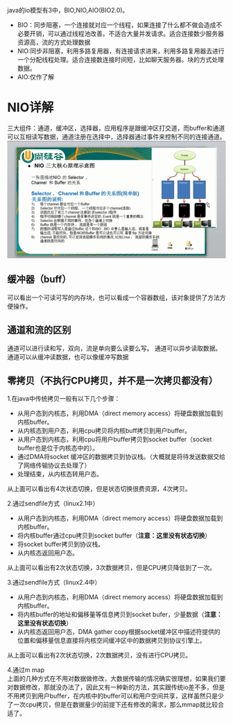 java的io模型有3中，BIO,NIO,AIO(BIO2.0)。  
- BIO：同步阻塞，一个连接就对应一个线程，如果连接了什么都不做会造成不必要开销，可以通过线程池改善。不适合大量并发请求。适合连接数少服务器资源高，流的方式处理数据
- NIO:同步非阻塞，利用多路复用器，有连接请求进来，利用多路复用器去进行一个分配线程处理。适合连接数连接时间短，比如聊天服务器。块的方式处理数据。
- AIO:仅作了解


# NIO详解  
三大组件：通道，缓冲区，选择器，应用程序是跟缓冲区打交道，而buffer和通道可以互相读写数据，通道注册在选择中，选择器通过事件来控制不同的连接通道。  
![NIO三大核心组件](https://github.com/781303842/Mainstudy/blob/master/ALLIMG/NIO%E4%B8%89%E5%A4%A7%E6%A0%B8%E5%BF%83%E7%BB%84%E4%BB%B6.png)  

## 缓冲器（buff）  
可以看出一个可读可写的内存块，也可以看成一个容器数组，该对象提供了方法方便操作。

## 通道和流的区别  
通道可以进行读和写，双向，流是单向要么读要么写。
通道可以异步读取数据。
通道可以从缓冲读数据，也可以像缓冲写数据  

## 零拷贝（不执行CPU拷贝，并不是一次拷贝都没有）  
1.在java中传统拷贝一般有以下几个步骤：
- 从用户态到内核态，利用DMA（direct memory access）将硬盘数据加载到内核buffer。
- 从内核态到用户态，利用cpu拷贝将内核buff拷贝到用户buffer。
- 从用户态到内核态，利用cpu将用户buffer拷贝到socket buffer（socket buffer也是位于内核态中的）。
- 通过DMA将socket 缓冲区的数据拷贝到协议栈。（大概就是将待发送数据交给了网络传输协议去处理了）
- 处理结束，从内核态转用户态。  

从上面可以看出有4次状态切换，但是状态切换很费资源，4次拷贝。  

2.通过sendfile方式（linux2.1中）
- 从用户态到内核态，利用DMA（direct memory access）将硬盘数据加载到内核buffer。
- 将内核buffer通过cpu拷贝到socket buffer（**注意：这里没有状态切换**）
- 将socket buffer拷贝到协议栈。
- 从内核态返回用户态。  

从上面可以看出有2次状态切换，3次数据拷贝，但是CPU拷贝降低到了一次。  

3.通过sendfile方式（linux2.4中）
- 从用户态到内核态，利用DMA（direct memory access）将硬盘数据加载到内核buffer。
- 将内核buffer的地址和偏移量等信息拷贝到socket bufer，少量数据（**注意：这里没有状态切换**）
- 从内核态返回用户态，DMA gather copy根据socket缓冲区中描述符提供的位置和偏移量信息直接将内核空间缓冲区中的数据拷贝到协议引擎上。

从上面可以看出有2次状态切换，2次数据拷贝，没有进行CPU拷贝。


4.通过m map  
上面的几种方式在不用对数据做修改，大数据传输的情况确实很理想，如果我们要对数据修改，那就没办法了，因此又有一种新的方法，其实跟传统io差不多，但是不用拷贝到用户buffer，在内核中的buffer可以和用户空间共享，这样虽然只是少了一次cpu拷贝，但是在数据量少的前提下还有修改的需求，那么mmap就比较合适了。


